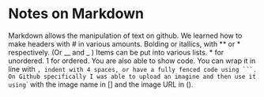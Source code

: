 # Notes on Markdown

Markdown allows the manipulation of text on github. We learned how to make headers with # in various amounts. Bolding or itallics, with ** or * respectively. (Or __ and _ )
Items can be put into various lists. * for unordered. 1 for ordered.
You are also able to show code. You can wrap it in line with ` , indent with 4 spaces, or have a fully fenced code using ```.
On Github specifically I was able to upload an imagine and then use it using `![]()` with the image name in [] and the image URL in ().
